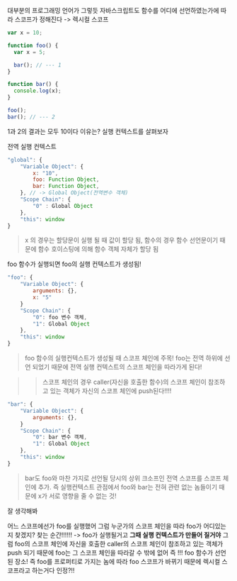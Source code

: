 대부분의 프로그래밍 언어가 그렇듯 자바스크립트도 함수를 어디에 선언하였는가에 따라 스코프가 정해진다
-> 렉시컬 스코프

```javascript
var x = 10;

function foo() {
  var x = 5;

  bar(); // --- 1
}

function bar() {
  console.log(x);
}

foo();
bar(); // --- 2
```

1과 2의 결과는 모두 10이다 이유는? 실행 컨텍스트를 살펴보자

전역 실행 컨텍스트

```javascript
"global": {
    "Variable Object": {
        x: "10",
        foo: Function Object,
        bar: Function Object,
    }, // -> Global Object(전역변수 객체)
    "Scope Chain": {
        "0" : Global Object
    },
    "this": window
}
```

> x 의 경우는 할당문이 실행 될 때 값이 할당 됨, 함수의 경우 함수 선언문이기 때문에 함수 호이스팅에 의해 함수 객체 자체가 할당 됨

foo 함수가 실행되면 foo의 실행 컨텍스트가 생성됨!

```javascript
"foo": {
    "Variable Object": {
        arguments: {},
        x: "5"
    }
    "Scope Chain": {
        "0": foo 변수 객체,
        "1": Global Object
    },
    "this": window
}
```

> foo 함수의 실행컨텍스트가 생성될 때 스코프 체인에 주목! foo는 전역 하위에 선언 되었기 때문에 전역 실행 컨텍스트의 스코프 체인을 따라가게 된다!

> > 스코프 체인의 경우 caller(자신을 호출한 함수)의 스코프 체인이 참조하고 있는 객체가 자신의 스코프 체인에 push된다!!!!

```javascript
"bar": {
    "Variable Object": {
        arguments: {},
    }
    "Scope Chain": {
        "0": bar 변수 객체,
        "1": Global Object
    },
    "this": window
}
```

> bar도 foo와 마찬 가지로 선언될 당시의 상위 크소프인 전역 스코프를 스코프 체인에 추가. 즉 실행컨텍스트 관점에서 foo와 bar는 전혀 관련 없는 놈들이기 때문에 x가 서로 영향을 줄 수 없는 것!

잘 생각해봐

어느 스코프에선가 foo를 실행했어 그럼 누군가의 스코프 체인을 따라 foo가 어디있는지 찾겠지?
찾는 순간!!!!!! -> foo가 실행될거고 **그때 실행 컨텍스트가 만들어 질거야**
그럼 foo의 스코프 체인에 자신을 호출한 caller의 스코프 체인이 참조하고 있는 객체가 push 되기 때문에 foo는 그 스코프 체인을 따라갈 수 밖에 없어
즉 !!! foo 함수가 선언된 장소! 즉 foo를 프로퍼티로 가지는 놈에 따라 foo 스코프가 바뀌기 때문에
렉시컬 스코프라고 하는거다 인정?!!

